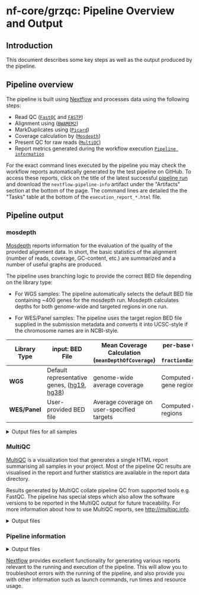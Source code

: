 # nf-core/grzqc: Pipeline Overview and Output

## Introduction

This document describes some key steps as well as the output produced by the pipeline. 

## Pipeline overview

The pipeline is built using [Nextflow](https://www.nextflow.io/) and processes data using the following steps:

- Read QC ([`FastQC`](https://www.bioinformatics.babraham.ac.uk/projects/fastqc/) and [`FASTP`](https://github.com/OpenGene/fastp))
- Alignment using ([`BWAMEM2`](https://github.com/bwa-mem2/bwa-mem2))
- MarkDuplicates using ([`Picard`](https://gatk.broadinstitute.org/hc/en-us/articles/360037052812-MarkDuplicates-Picard))
- Coverage calculation by ([`Mosdepth`](https://github.com/brentp/mosdepth))
- Present QC for raw reads ([`MultiQC`](http://multiqc.info/))
- Report metrics generated during the workflow execution [`Pipeline information`](#pipeline-information) 

For the exact command lines executed by the pipeline you may check the workflow reports automatically generated by the test pipeline on GitHub.
To access these reports, click on the title of the latest successful [pipeline run](https://github.com/BfArM-MVH/GRZ_QC_Workflow/actions/workflows/main.yml) and download the `nextflow-pipeline-info` artifact under the "Artifacts" section at the bottom of the page.
The command lines are detailed the the "Tasks" table at the bottom of the `execution_report_*.html` file.

## Pipeline output

### mosdepth

[Mosdepth](https://github.com/brentp/mosdepth) reports information for the evaluation of the quality of the provided alignment data.
In short, the basic statistics of the alignment (number of reads, coverage, GC-content, etc.) are summarized and a number of useful graphs are produced.

The pipeline uses branching logic to provide the correct BED file depending on the library type:

- For WGS samples:
The pipeline automatically selects the default BED file containing ~400 genes for the mosdepth run. Mosdepth calculates depths for both genome-wide and targeted regions in one run.

- For WES/Panel samples:
The pipeline uses the target region BED file supplied in the submission metadata and converts it into UCSC-style if the chromosome names are in NCBI-style.

| **Library Type** | **input: BED File**                   | **Mean Coverage Calculation (`meanDepthOfCoverage`)**           | **per-base Coverage of Targeted Regions (to furthur calculate `fractionBasesAboveQualityThresholdRequired`)**                  |
|------------------|------------------------------------|-----------------------------------------|----------------------------------------|
| **WGS**          | Default representative genes, ([hg19](../assets/default_files/hg19_439_omim_genes.bed), [hg38](../assets/default_files/hg38_440_omim_genes.bed)) |  genome-wide average coverage           | Computed over a predefined set of ~400 gene regions         |
| **WES/Panel**    | User-provided BED file                         | Average coverage on user-specified targets | Computed over the user-provided target regions              |

<details markdown="1">
<summary>Output files for all samples</summary>

**Output directory: `{outdir}/results/mosdepth/<sample>`**

- `<sample>.mosdepth.summary.txt`
  - A summary of mean depths per chromosome and within specified regions per chromosome.  
- `<sample>.regions.bed.gz`
  - per-base depth for chromosome and genome-wide, or targeted regions

  </details>

### MultiQC

[MultiQC](http://multiqc.info) is a visualization tool that generates a single HTML report summarising all samples in your project. Most of the pipeline QC results are visualised in the report and further statistics are available in the report data directory.

Results generated by MultiQC collate pipeline QC from supported tools e.g. FastQC. The pipeline has special steps which also allow the software versions to be reported in the MultiQC output for future traceability. For more information about how to use MultiQC reports, see <http://multiqc.info>.

<details markdown="1">
<summary>Output files</summary>

- `multiqc/`
  - `multiqc_report.html`: a standalone HTML file that can be viewed in your web browser.
  - `multiqc_data/`: directory containing parsed statistics from the different tools used in the pipeline.
  - `multiqc_plots/`: directory containing static images from the report in various formats.

</details>

### Pipeline information

<details markdown="1">
<summary>Output files</summary>

- `pipeline_info/`
  - Reports generated by Nextflow: `execution_report.html`, `execution_timeline.html`, `execution_trace.txt` and `pipeline_dag.dot`/`pipeline_dag.svg`.
  - Reports generated by the pipeline: `pipeline_report.html`, `pipeline_report.txt` and `software_versions.yml`. The `pipeline_report*` files will only be present if the `--email` / `--email_on_fail` parameter's are used when running the pipeline.
  - Reformatted samplesheet files used as input to the pipeline: `samplesheet.valid.csv`.
  - Parameters used by the pipeline run: `params.json`.

</details>

[Nextflow](https://www.nextflow.io/docs/latest/tracing.html) provides excellent functionality for generating various reports relevant to the running and execution of the pipeline. This will allow you to troubleshoot errors with the running of the pipeline, and also provide you with other information such as launch commands, run times and resource usage.
